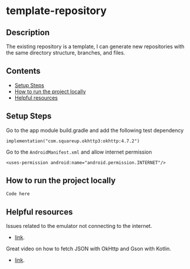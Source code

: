 # template-repository

## Description

The existing repository is a template, I can generate new repositories with the same directory structure, branches, and files.

## Contents

- [Setup Steps](#setup-steps)
- [How to run the project locally](#how-to-run-the-project-locally)
- [Helpful resources](#helpful-resources)


## Setup Steps

Go to the app module build.gradle and add the following test dependency

```
implementation("com.squareup.okhttp3:okhttp:4.7.2")
```

Go to the `AndroidManifest.xml` and allow internet permission

```
<uses-permission android:name="android.permission.INTERNET"/>
```

## How to run the project locally

```
Code here
```

## Helpful resources

Issues related to the emulator not connecting to the internet.
- [link](https://stackoverflow.com/a/49332186).

Great video on how to fetch JSON with OkHttp and Gson with Kotlin.
- [link](https://www.youtube.com/watch?v=53BsyxwSBJk).

